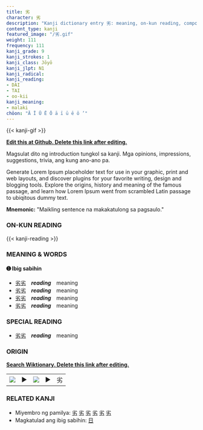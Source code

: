 ```yaml
---
title: 劣
character: 劣
description: "Kanji dictionary entry 劣: meaning, on-kun reading, compounds, origin, related kanji"
content_type: kanji
featured_image: "/劣.gif"
weight: 111
frequency: 111
kanji_grade: 9
kanji_strokes: 1
kanji_class: Jōyō
kanji_jlpt: N1
kanji_radical: 
kanji_reading: 
- DAI
- TAI
- oo-kii
kanji_meaning:
- malaki
chōon: "Ā Ī Ū Ē Ō ā ī ū ē ō ’"
---
```

[//]: # (Don't edit the line below. Kanji animated GIF code is automatically generated.)
{{< kanji-gif >}}

[//]: # (Edit below this line.)

**[Edit this at Github. Delete this link after editing.](https://github.com/tim0g/tim/tree/main/content/kanji/劣/index.md)**

Magsulat dito ng introduction tungkol sa kanji. Mga opinions, impressions, suggestions, trivia, ang kung ano-ano pa.

Generate Lorem Ipsum placeholder text for use in your graphic, print and web layouts, and discover plugins for your favorite writing, design and blogging tools. Explore the origins, history and meaning of the famous passage, and learn how Lorem Ipsum went from scrambled Latin passage to ubiqitous dummy text.
 
**Mnemonic:** "Maikling sentence na makakatulong sa pagsaulo."

### ON-KUN READING

[//]: # (Don't edit the line below. ON-KUN READING code is automatically generated.)
{{< kanji-reading >}}

### MEANING & WORDS

#### ➊ **Ibig sabihin**
  - [劣](../劣)[劣](../劣)　***reading***　meaning
  - [劣](../劣)[劣](../劣)　***reading***　meaning
  - [劣](../劣)[劣](../劣)　***reading***　meaning
  - [劣](../劣)[劣](../劣)　***reading***　meaning

### SPECIAL READING
  - [劣](../劣)[劣](../劣)　***reading***　meaning

### ORIGIN

**[Search Wiktionary. Delete this link after editing.](https://wiktionary.org/wiki/劣)**
<table class="kanji-table"><tr><td>
<img src="60px-劣-bronze.svg.png">
</td><td>▶</td><td>
<img src="60px-劣-oracle.svg.png">
</td><td>▶</td>
<td class="kanji-origin">劣</td>
</tr></table>

### RELATED KANJI
- Miyembro ng pamilya: [劣](../劣) [劣](../劣) [劣](../劣) [劣](../劣) [劣](../劣) [劣](../劣)
- Magkatulad ang ibig sabihin: [日](../日)
